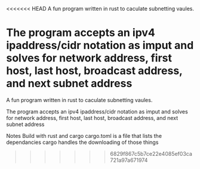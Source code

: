 <<<<<<< HEAD
A fun program written in rust to caculate subnetting vaules.

The program accepts an ipv4 ipaddress/cidr notation as imput and solves for network address, first host, last host, broadcast address, and next subnet address
=======
A fun program written in rust to caculate subnetting vaules.

The program accepts an ipv4 ipaddress/cidr notation as imput and solves for network address, first host, last host, broadcast address, and next subnet address

Notes
Build with rust and cargo
cargo.toml is a file that lists the dependancies
cargo handles the downloading of those things
>>>>>>> 6829f867c5b7ce22e4085ef03ca721a97a671974
